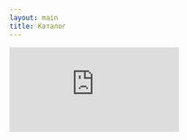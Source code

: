 ```yaml
---
layout: main
title: Каталог
---
```


<div class="iframe-container">
   <iframe name="myiframe" id="frame" src="https://sheetui.com/view/responsive-grid/media-card/1KzVqrwjIlLveNW8GbEK_ce01fmNIpkn6-cFYsdRab4U/1/render?pageTitle=Каталог&pageDesc=Офисная мебель&imgSrc={{Рисунок}}&imgTitle={{Наименование }}&imgHeight=300&title=Опт: {{Оптовая цена}} т. / Розн. {{Розничная цена}} т.&description={{Наименование }}, Код: {{Код}}, Размер: {{Размер}}&btnSecondaryCaption={{Код}}&whatsapp=https://wa.me/77051110181?text={{Код}}" frameborder="0">
   </iframe>
</div>